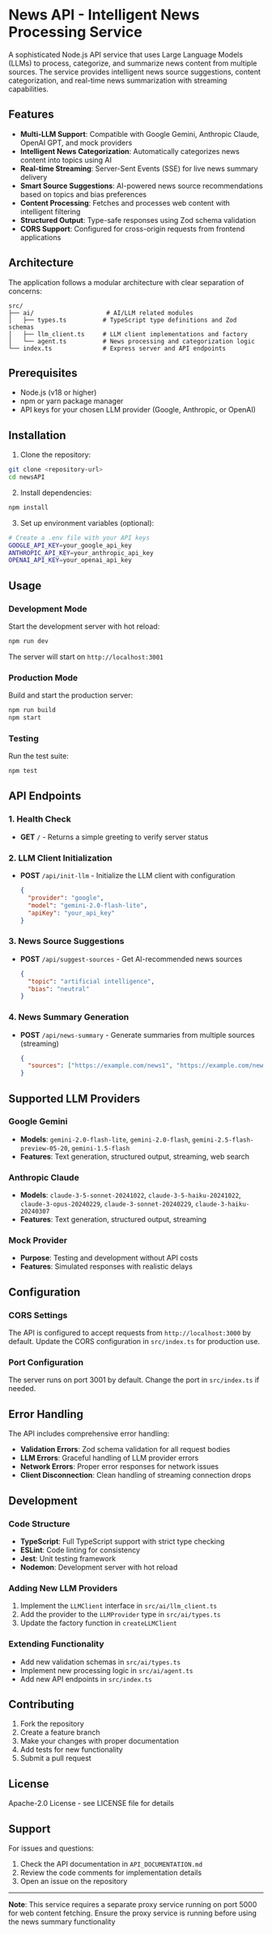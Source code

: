 # News API - Intelligent News Processing Service

A sophisticated Node.js API service that uses Large Language Models (LLMs) to process, categorize, and summarize news content from multiple sources. The service provides intelligent news source suggestions, content categorization, and real-time news summarization with streaming capabilities.

## Features

- **Multi-LLM Support**: Compatible with Google Gemini, Anthropic Claude, OpenAI GPT, and mock providers
- **Intelligent News Categorization**: Automatically categorizes news content into topics using AI
- **Real-time Streaming**: Server-Sent Events (SSE) for live news summary delivery
- **Smart Source Suggestions**: AI-powered news source recommendations based on topics and bias preferences
- **Content Processing**: Fetches and processes web content with intelligent filtering
- **Structured Output**: Type-safe responses using Zod schema validation
- **CORS Support**: Configured for cross-origin requests from frontend applications

## Architecture

The application follows a modular architecture with clear separation of concerns:

```
src/
├── ai/                    # AI/LLM related modules
│   ├── types.ts          # TypeScript type definitions and Zod schemas
│   ├── llm_client.ts     # LLM client implementations and factory
│   └── agent.ts          # News processing and categorization logic
└── index.ts              # Express server and API endpoints
```

## Prerequisites

- Node.js (v18 or higher)
- npm or yarn package manager
- API keys for your chosen LLM provider (Google, Anthropic, or OpenAI)

## Installation

1. Clone the repository:
```bash
git clone <repository-url>
cd newsAPI
```

2. Install dependencies:
```bash
npm install
```

3. Set up environment variables (optional):
```bash
# Create a .env file with your API keys
GOOGLE_API_KEY=your_google_api_key
ANTHROPIC_API_KEY=your_anthropic_api_key
OPENAI_API_KEY=your_openai_api_key
```

## Usage

### Development Mode

Start the development server with hot reload:
```bash
npm run dev
```

The server will start on `http://localhost:3001`

### Production Mode

Build and start the production server:
```bash
npm run build
npm start
```

### Testing

Run the test suite:
```bash
npm test
```

## API Endpoints

### 1. Health Check
- **GET** `/` - Returns a simple greeting to verify server status

### 2. LLM Client Initialization
- **POST** `/api/init-llm` - Initialize the LLM client with configuration
  ```json
  {
    "provider": "google",
    "model": "gemini-2.0-flash-lite",
    "apiKey": "your_api_key"
  }
  ```

### 3. News Source Suggestions
- **POST** `/api/suggest-sources` - Get AI-recommended news sources
  ```json
  {
    "topic": "artificial intelligence",
    "bias": "neutral"
  }
  ```

### 4. News Summary Generation
- **POST** `/api/news-summary` - Generate summaries from multiple sources (streaming)
  ```json
  {
    "sources": ["https://example.com/news1", "https://example.com/news2"]
  }
  ```

## Supported LLM Providers

### Google Gemini
- **Models**: `gemini-2.0-flash-lite`, `gemini-2.0-flash`, `gemini-2.5-flash-preview-05-20`, `gemini-1.5-flash`
- **Features**: Text generation, structured output, streaming, web search

### Anthropic Claude
- **Models**: `claude-3-5-sonnet-20241022`, `claude-3-5-haiku-20241022`, `claude-3-opus-20240229`, `claude-3-sonnet-20240229`, `claude-3-haiku-20240307`
- **Features**: Text generation, structured output, streaming

### Mock Provider
- **Purpose**: Testing and development without API costs
- **Features**: Simulated responses with realistic delays

## Configuration

### CORS Settings
The API is configured to accept requests from `http://localhost:3000` by default. Update the CORS configuration in `src/index.ts` for production use.

### Port Configuration
The server runs on port 3001 by default. Change the port in `src/index.ts` if needed.

## Error Handling

The API includes comprehensive error handling:
- **Validation Errors**: Zod schema validation for all request bodies
- **LLM Errors**: Graceful handling of LLM provider errors
- **Network Errors**: Proper error responses for network issues
- **Client Disconnection**: Clean handling of streaming connection drops

## Development

### Code Structure
- **TypeScript**: Full TypeScript support with strict type checking
- **ESLint**: Code linting for consistency
- **Jest**: Unit testing framework
- **Nodemon**: Development server with hot reload

### Adding New LLM Providers
1. Implement the `LLMClient` interface in `src/ai/llm_client.ts`
2. Add the provider to the `LLMProvider` type in `src/ai/types.ts`
3. Update the factory function in `createLLMClient`

### Extending Functionality
- Add new validation schemas in `src/ai/types.ts`
- Implement new processing logic in `src/ai/agent.ts`
- Add new API endpoints in `src/index.ts`

## Contributing

1. Fork the repository
2. Create a feature branch
3. Make your changes with proper documentation
4. Add tests for new functionality
5. Submit a pull request

## License

Apache-2.0 License - see LICENSE file for details

## Support

For issues and questions:
1. Check the API documentation in `API_DOCUMENTATION.md`
2. Review the code comments for implementation details
3. Open an issue on the repository

---

**Note**: This service requires a separate proxy service running on port 5000 for web content fetching. Ensure the proxy service is running before using the news summary functionality